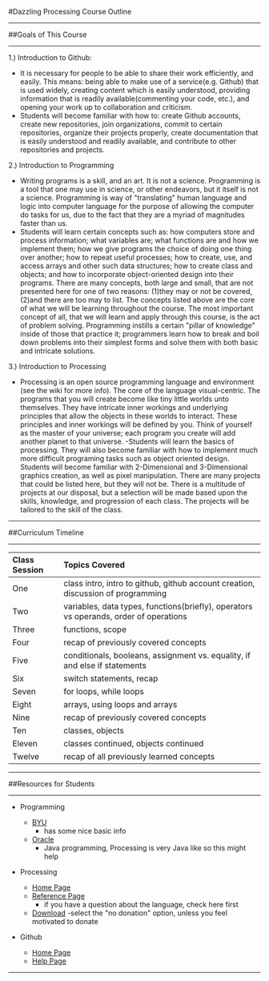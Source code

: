 #Dazzling Processing Course Outline
***

##Goals of This Course
***
1.) Introduction to Github:

- It is necessary for people to be able to share their work efficiently, and easily. This means: being able to make use of a service(e.g. Github) that is used widely, creating content which is easily understood, providing information that is readily available(commenting your code, etc.), and opening your work up to collaboration and criticism.
- Students will become familiar with how to: create Github accounts, create new repositories, join organizations, commit to certain repositories, organize their projects properly, create documentation that is easily understood and readily available, and contribute to other repositories and projects.

2.) Introduction to Programming

- Writing programs is a skill, and an art. It is not a science. Programming is a tool that one may use in science, or other endeavors, but it itself is not a science. Programming is way of "translating" human language and logic into computer language for the purpose of allowing the computer do tasks for us, due to the fact that they are a myriad of magnitudes faster than us.
- Students will learn certain concepts such as: how computers store and process information; what variables are; what functions are and how we implement them; how we give programs the choice of doing one thing over another; how to repeat useful processes; how to create, use, and access arrays and other such data structures; how to create class and objects; and how to incorporate object-oriented design into their programs. There are many concepts, both large and small, that are not presented here for one of two reasons: (1)they may or not be covered, (2)and there are too may to list. The concepts listed above are the core of what we will be learning throughout the course. The most important concept of all, that we will learn and apply through this course, is the act of problem solving. Programming instills a certain "pillar of knowledge" inside of those that practice it; programmers learn how to break and boil down problems into their simplest forms and solve them with both basic and intricate solutions.

3.) Introduction to Processing

- Processing is an open source programming language and environment (see the wiki for more info). The core of the language visual-centric. The programs that you will create become like tiny little worlds unto themselves. They have intricate inner workings and underlying principles that allow the objects in these worlds to interact. These principles and inner workings will be defined by you. Think of yourself as the master of your universe; each program you create will add another planet to that universe.
-Students will learn the basics of processing. They will also become familiar with how to implement much more difficult programing tasks such as object oriented design. Students will become familiar with 2-Dimensional and 3-Dimensional graphics creation, as well as pixel manipulation. There are many projects that could be listed here, but they will not be. There is a multitude of projects at our disposal, but a selection will be made based upon the skills, knowledge, and progression of each class. The projects will be tailored to the skill of the class.
***

##Curriculum Timeline
***
| Class Session | Topics Covered                                                                        |
|:--------------|:--------------------------------------------------------------------------------------|
| One           | class intro, intro to github, github account creation, discussion of programming      |
| Two           | variables, data types, functions(briefly), operators vs operands, order of operations |
| Three         | functions, scope                                                                      |
| Four          | recap of previously covered concepts                                                  |
| Five          | conditionals, booleans, assignment vs. equality, if and else if statements            |
| Six           | switch statements, recap                                                              |
| Seven         | for loops, while loops                                                                |
| Eight         | arrays, using loops and arrays                                                        |
| Nine          | recap of previously covered concepts                                                  |
| Ten           | classes, objects                                                                      |
| Eleven        | classes continued, objects continued                                                  |
| Twelve        | recap of all previously learned concepts                                              |

***

##Resources for Students
***
- Programming
    - [BYU](http://revolution.byu.edu/programmingconcepts/controlstruct.php)
        - has some nice basic info
    - [Oracle](http://docs.oracle.com/javase/tutorial/java/index.html)
        - Java programming, Processing is very Java like so this might help
- Processing
    - [Home Page](https://processing.org/)
    - [Reference Page](https://processing.org/reference/)
        - if you have a question about the language, check here first
    - [Download](https://processing.org/download/)
        -select the "no donation" option, unless you feel motivated to donate

- Github
    - [Home Page](https://github.com/)
    - [Help Page](https://help.github.com/) 

***

